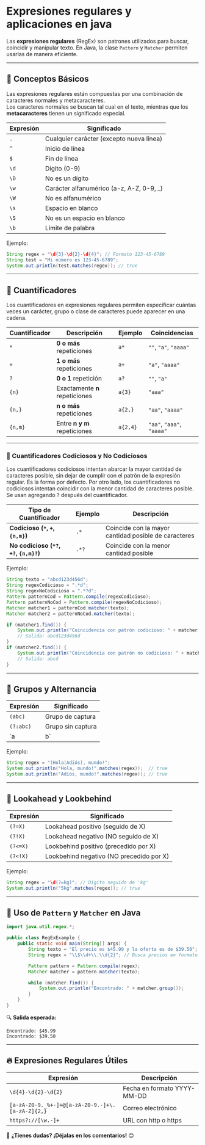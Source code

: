 # Expresiones regulares y aplicaciones en java

Las **expresiones regulares** (RegEx) son patrones utilizados para buscar, coincidir y manipular texto. En Java, la clase `Pattern` y `Matcher` permiten usarlas de manera eficiente.

---

## 🔹 **Conceptos Básicos**
Las expresiones regulares están compuestas por una combinación de caracteres normales y metacaracteres.  
Los caracteres normales se buscan tal cual en el texto, mientras que los **metacaracteres** tienen un significado especial.

| Expresión | Significado |
|-----------|------------|
| `.`       | Cualquier carácter (excepto nueva línea) |
| `^`       | Inicio de línea |
| `$`       | Fin de línea |
| `\d`      | Dígito (0-9) |
| `\D`      | No es un dígito |
| `\w`      | Carácter alfanumérico (a-z, A-Z, 0-9, _) |
| `\W`      | No es alfanumérico |
| `\s`      | Espacio en blanco |
| `\S`      | No es un espacio en blanco |
| `\b`      | Límite de palabra |

Ejemplo:
```java
String regex = "\d{3}-\d{2}-\d{4}"; // Formato 123-45-6789
String test = "Mi número es 123-45-6789";
System.out.println(test.matches(regex)); // true
```

---

## 🔹 **Cuantificadores**
Los cuantificadores en expresiones regulares permiten especificar cuántas veces un carácter, grupo o clase de caracteres puede aparecer en una cadena.

| Cuantificador | Descripción | Ejemplo | Coincidencias |
|--------------|------------|---------|--------------|
| `*`  | **0 o más** repeticiones | `a*` | `""`, `"a"`, `"aaaa"` |
| `+`  | **1 o más** repeticiones | `a+` | `"a"`, `"aaaa"` |
| `?`  | **0 o 1** repetición | `a?` | `""`, `"a"` |
| `{n}` | Exactamente **n** repeticiones | `a{3}` | `"aaa"` |
| `{n,}` | **n o más** repeticiones | `a{2,}` | `"aa"`, `"aaaa"` |
| `{n,m}` | Entre **n y m** repeticiones | `a{2,4}` | `"aa"`, `"aaa"`, `"aaaa"` |

---

### 🔹 Cuantificadores Codiciosos y No Codiciosos
Los cuantificadores codiciosos intentan abarcar la mayor cantidad de caracteres posible, sin dejar de cumplir con el patrón de la expresión regular. Es la forma por defecto.
Por otro lado, los cuantificadores no codiciosos intentan coincidir con la menor cantidad de caracteres posible. Se usan agregando ? después del cuantificador.

| Tipo de Cuantificador | Ejemplo | Descripción |
|----------------------|---------|-------------|
| **Codicioso (`*`, `+`, `{n,m}`)** | `.*` | Coincide con la mayor cantidad posible de caracteres |
| **No codicioso (`*?`, `+?`, `{n,m}?`)** | `.*?` | Coincide con la menor cantidad posible |

Ejemplo:
```java
String texto = "abcd123d456d";
String regexCodicioso = ".*d";
String regexNoCodicioso = ".*?d";
Pattern patternCod = Pattern.compile(regexCodicioso);
Pattern patternNoCod = Pattern.compile(regexNoCodicioso);
Matcher matcher1 = patternCod.matcher(texto);
Matcher matcher2 = patternNoCod.matcher(texto);

if (matcher1.find()) {
    System.out.println("Coincidencia con patrón codicioso: " + matcher.group());
    // Salida: abcd123d456d
}
if (matcher2.find()) {
    System.out.println("Coincidencia con patrón no codicioso: " + matcher.group());
    // Salida: abcd
}
```

---

## 🔹 **Grupos y Alternancia**

| Expresión | Significado |
|-----------|------------|
| `(abc)`   | Grupo de captura |
| `(?:abc)` | Grupo sin captura |
| `a|b`     | Alternancia (a o b) |

Ejemplo:
```java
String regex = "(Hola|Adiós), mundo!";
System.out.println("Hola, mundo!".matches(regex));  // true
System.out.println("Adiós, mundo!".matches(regex)); // true
```

---

## 🔹 **Lookahead y Lookbehind**

| Expresión | Significado |
|-----------|------------|
| `(?=X)`   | Lookahead positivo (seguido de X) |
| `(?!X)`   | Lookahead negativo (NO seguido de X) |
| `(?<=X)`  | Lookbehind positivo (precedido por X) |
| `(?<!X)`  | Lookbehind negativo (NO precedido por X) |

Ejemplo:
```java
String regex = "\d(?=kg)"; // Dígito seguido de 'kg'
System.out.println("5kg".matches(regex)); // true
```

---

## 🔹 **Uso de `Pattern` y `Matcher` en Java**

```java
import java.util.regex.*;

public class RegExExample {
    public static void main(String[] args) {
        String texto = "El precio es $45.99 y la oferta es de $39.50";
        String regex = "\\$\\d+\\.\\d{2}"; // Busca precios en formato $XX.XX

        Pattern pattern = Pattern.compile(regex);
        Matcher matcher = pattern.matcher(texto);

        while (matcher.find()) {
            System.out.println("Encontrado: " + matcher.group());
        }
    }
}
```

🔍 **Salida esperada:**
```
Encontrado: $45.99
Encontrado: $39.50
```

---

## 🔥 **Expresiones Regulares Útiles**

| Expresión | Descripción |
|-----------|------------|
| `\d{4}-\d{2}-\d{2}` | Fecha en formato YYYY-MM-DD |
| `[a-zA-Z0-9._%+-]+@[a-zA-Z0-9.-]+\.[a-zA-Z]{2,}` | Correo electrónico |
| `https?://[\w.-]+` | URL con http o https |

🚀 **¿Tienes dudas? ¡Déjalas en los comentarios!** 😊

